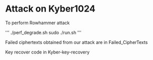 # Attack on Kyber1024

To perform Rowhammer attack

'''
./perf_degrade.sh
sudo ./run.sh 
'''

Failed ciphertexts obtained from our attack are in Failed_CipherTexts

Key recover code in Kyber-key-recovery